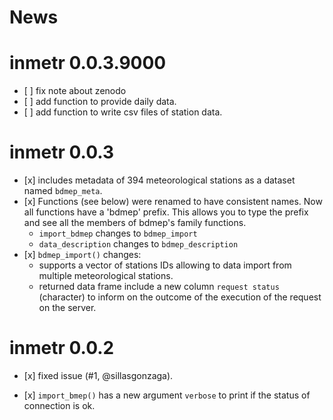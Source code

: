 News
================

<!-- NEWS.md is generated from NEWS.Rmd. Please edit that file -->
inmetr 0.0.3.9000
=================

-   \[ \] fix note about zenodo
-   \[ \] add function to provide daily data.
-   \[ \] add function to write csv files of station data.

inmetr 0.0.3
============

-   \[x\] includes metadata of 394 meteorological stations as a dataset named `bdmep_meta`.
-   \[x\] Functions (see below) were renamed to have consistent names. Now all functions have a 'bdmep' prefix. This allows you to type the prefix and see all the members of bdmep's family functions.
    -   `import_bdmep` changes to `bdmep_import`
    -   `data_description` changes to `bdmep_description`
-   \[x\] `bdmep_import()` changes:
    -   supports a vector of stations IDs allowing to data import from multiple meteorological stations.
    -   returned data frame include a new column `request status` (character) to inform on the outcome of the execution of the request on the server.

inmetr 0.0.2
============

-   \[x\] fixed issue (\#1, @sillasgonzaga).

-   \[x\] `import_bmep()` has a new argument `verbose` to print if the status of connection is ok.
